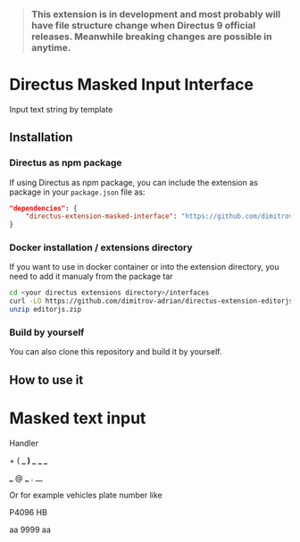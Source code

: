 > ### This extension is in development and most probably will have file structure change when Directus 9 official releases. Meanwhile breaking changes are possible in anytime.

# Directus Masked Input Interface

Input text string by template

## Installation

### Directus as npm package

If using Directus as npm package, you can include the extension as package in your `package.json` file as:

```json
"dependencies": {
	"directus-extension-masked-interface": "https://github.com/dimitrov-adrian/directus-extension-masked-interface/releases/latest/download/masked-interface.zip"
}
```

### Docker installation / extensions directory

If you want to use in docker container or into the extension directory, you need to add it
manualy from the package tar

```bash
cd <your directus extensions directory>/interfaces
curl -LO https://github.com/dimitrov-adrian/directus-extension-editorjs-interface/releases/latest/download/editorjs.zip
unzip editorjs.zip
```

### Build by yourself

You can also clone this repository and build it by yourself.

## How to use it

# Masked text input

Handler

\+ ( **_ ) _** **\_ \_**

**\_** @ **\_** . \_\_

Or for example vehicles plate number like

P4096 HB

aa 9999 aa
